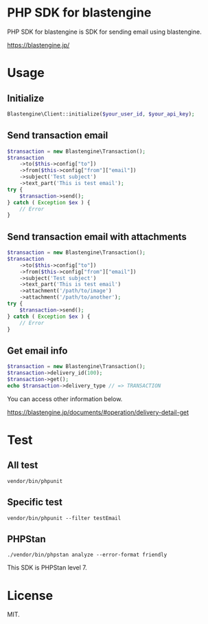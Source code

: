 # PHP SDK for blastengine

PHP SDK for blastengine is SDK for sending email using blastengine.

https://blastengine.jp/

# Usage

## Initialize

```php
Blastengine\Client::initialize($your_user_id, $your_api_key);
```

## Send transaction email

```php
$transaction = new Blastengine\Transaction();
$transaction
	->to($this->config["to"])
	->from($this->config["from"]["email"])
	->subject('Test subject')
	->text_part('This is test email');
try {
	$transaction->send();
} catch ( Exception $ex ) {
	// Error
}
```

## Send transaction email with attachments

```php
$transaction = new Blastengine\Transaction();
$transaction
	->to($this->config["to"])
	->from($this->config["from"]["email"])
	->subject('Test subject')
	->text_part('This is test email')
	->attachment('/path/to/image')
	->attachment('/path/to/another');
try {
	$transaction->send();
} catch ( Exception $ex ) {
	// Error
}
```

## Get email info

```php
$transaction = new Blastengine\Transaction();
$transaction->delivery_id(100);
$transaction->get();
echo $transaction->delivery_type // => TRANSACTION
```

You can access other information below.

https://blastengine.jp/documents/#operation/delivery-detail-get

# Test

## All test

```
vendor/bin/phpunit
```

## Specific test

```
vendor/bin/phpunit --filter testEmail
```

## PHPStan

```
./vendor/bin/phpstan analyze --error-format friendly
```

This SDK is PHPStan level 7.

# License

MIT.
